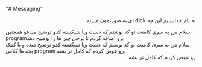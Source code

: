 
"# Messaging" 

<p style='direction:rtl; text-align: right'>به نام خداببینیم این چه
dick
ای به صورتمون میزنه</p>



<div style="direction:auto"> سلام من یه سری کامنت تو کد نوشتم که دست وپا شیکسته کدو توضیح میدهو همچنین programرو اضافه کردم تا برخی چیز ها را توضیح دهد. 
 </div>




<div style="direction:auto"> سلام من یه سری کامنت تو کد نوشتم که دست وپا شیکسته کدو توضیح میده 
و با کمک بچه ها کلاس program رو عوض کردم که کامل تر بشه. </div>
   <div style="direction:rtl"> رو عوض کردم که کامل تر بشه. </div>


 

